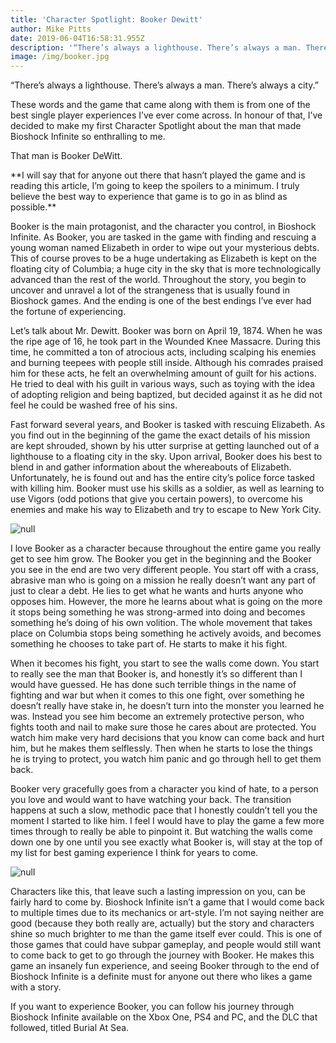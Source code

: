 ```yaml
---
title: 'Character Spotlight: Booker Dewitt'
author: Mike Pitts
date: 2019-06-04T16:58:31.955Z
description: '“There’s always a lighthouse. There’s always a man. There’s always a city.” '
image: /img/booker.jpg
---
```

“There’s always a lighthouse. There’s always a man. There’s always a city.” 

These words and the game that came along with them is from one of the best single player experiences I’ve ever come across. In honour of that, I’ve decided to make my first Character Spotlight about the man that made Bioshock Infinite so enthralling to me.

That man is Booker DeWitt.

\*\*I will say that for anyone out there that hasn’t played the game and is reading this article, I’m going to keep the spoilers to a minimum. I truly believe the best way to experience that game is to go in as blind as possible.\*\*

Booker is the main protagonist, and the character you control, in Bioshock Infinite. As Booker, you are tasked in the game with finding and rescuing a young woman named Elizabeth in order to wipe out your mysterious debts. This of course proves to be a huge undertaking as Elizabeth is kept on the floating city of Columbia; a huge city in the sky that is more technologically advanced than the rest of the world. Throughout the story, you begin to uncover and unravel a lot of the strangeness that is usually found in Bioshock games. And the ending is one of the best endings I’ve ever had the fortune of experiencing.

Let’s talk about Mr. Dewitt. Booker was born on April 19, 1874. When he was the ripe age of 16, he took part in the Wounded Knee Massacre. During this time, he committed a ton of atrocious acts, including scalping his enemies and burning teepees with people still inside. Although his comrades praised him for these acts, he felt an overwhelming amount of guilt for his actions. He tried to deal with his guilt in various ways, such as toying with the idea of adopting religion and being baptized, but decided against it as he did not feel he could be washed free of his sins.

Fast forward several years, and Booker is tasked with rescuing Elizabeth. As you find out in the beginning of the game the exact details of his mission are kept shrouded, shown by his utter surprise at getting launched out of a lighthouse to a floating city in the sky. Upon arrival, Booker does his best to blend in and gather information about the whereabouts of Elizabeth. Unfortunately, he is found out and has the entire city’s police force tasked with killing him. Booker must use his skills as a soldier, as well as learning to use Vigors (odd potions that give you certain powers), to overcome his enemies and make his way to Elizabeth and try to escape to New York City. 

![null](/img/bioshock_infinite-booker_dewitt_elizabeth_02.jpg)

I love Booker as a character because throughout the entire game you really get to see him grow. The Booker you get in the beginning and the Booker you see in the end are two very different people. You start off with a crass, abrasive man who is going on a mission he really doesn’t want any part of  just to clear a debt. He lies to get what he wants and hurts anyone who opposes him. However, the more he learns about what is going on the more it stops being something he was strong-armed into doing and becomes something he’s doing of his own volition. The whole movement that takes place on Columbia stops being something he actively avoids, and becomes something he chooses to take part of. He starts to make it his fight.

When it becomes his fight, you start to see the walls come down. You start to really see the man that Booker is, and honestly it’s so different than I would have guessed. He has done such terrible things in the name of fighting and war but when it comes to this one fight, over something he doesn’t really have stake in, he doesn’t turn into the monster you learned he was. Instead you see him become an extremely protective person, who fights tooth and nail to make sure those he cares about are protected. You watch him make very hard decisions that you know can come back and hurt him, but he makes them selflessly. Then when he starts to lose the things he is trying to protect, you watch him panic and go through hell to get them back. 

Booker very gracefully goes from a character you kind of hate, to a person you love and would want to have watching your back. The transition happens at such a slow, methodic pace that I honestly couldn’t tell you the moment I started to like him. I feel I would have to play the game a few more times through to really be able to pinpoint it. But watching the walls come down one by one until you see exactly what Booker is, will stay at the top of my list for best gaming experience I think for years to come. 

![null](/img/booker-and-elizabeth.jpg)

Characters like this, that leave such a lasting impression on you, can be fairly hard to come by. Bioshock Infinite isn’t a game that I would come back to multiple times due to its mechanics or art-style. I’m not saying neither are good (because they both really are, actually) but the story and characters shine so much brighter to me than the game itself ever could. This is one of those games that could have subpar gameplay, and people would still want to come back to get to go through the journey with Booker. He makes this game an insanely fun experience, and seeing Booker through to the end of Bioshock Infinite is a definite must for anyone out there who likes a game with a story. 

If you want to experience Booker, you can follow his journey through Bioshock Infinite available on the Xbox One, PS4 and PC, and the DLC that followed, titled Burial At Sea.
